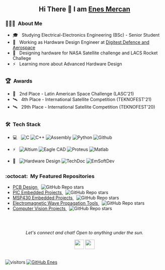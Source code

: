 
<!-- Greeting Section -->

<h2> 
  <p align="center">
      Hi There 👋 I am 
      <a href="https://github.com/enesmrcn">
      Enes Mercan
      </a>
  </p>
</h2>

<!-- ABOUT ME -->

<h3> 👨🏻‍💻 &nbsp;About Me </h3>

- 🎓 &nbsp; Studying Electrical-Electronics Engineering (BSc) - Senior Student
- 💼 &nbsp; Working as Hardware Design Engineer at <a href="https://www.digitest.com.tr/" target="_blank"> Digitest Defence and Aerospace </a>
- 🚀 &nbsp; Designing hardware for NASA Satellite challenge and LACS Rocket Challege
- ⚡ &nbsp; Learning more about Advanced Hardware Design



<h2> 
  <p align="center">
  </p>
</h2>

<!-- AWARDS -->

<h3> 🏆 &nbsp;Awards</h3>

- 🚀 &nbsp; 2nd Place - Latin American Space Challenge (LASC'21)
- 🛰️ &nbsp; 4th Place - International Satellite Competition (TEKNOFEST'21)
- 🛰️ &nbsp; 29th Place - International Satellite Competition (TEKNOFEST'20)



<h2> 
  <p align="center">
  </p>
</h2>

<!-- Tech Stack -->

<h3> 🛠 &nbsp;Tech Stack</h3>

- 💻 &nbsp;
  ![C](https://img.shields.io/badge/-Embedded%20C-000000?style=flat&logo=C)
  ![C++](https://img.shields.io/badge/-C++-000000?style=flat&logo=C%2B%2B&logoColor=00599C)
  ![Assembly](https://img.shields.io/badge/-Assembly-000000?style=flat&logo=assemblyscript)
  ![Python](https://img.shields.io/badge/-Python-000000?style=flat&logo=python&logoColor=3776AB)
  ![Github](http://img.shields.io/badge/-Github-000000?style=flat&logo=Github&logoColor=green)
  
- ⚡ &nbsp;
  ![Altium](https://img.shields.io/badge/-Altium%20Designer-000000?style=flat&logo=altiumdesigner&logoColor=#A5915F) 
  ![Eagle CAD](https://img.shields.io/badge/-Eagle%20CAD-000000?style=flat&logo=autodesk&logoColor=#0696D7) 
  ![Proteus](https://img.shields.io/badge/-Proteus-000000?style=flat&logo=atom&logoColor=#66595C)
  ![Matlab](https://img.shields.io/badge/-Matlab-000000?style=flat&logo=matlab&logoColor=#A5915F)
  
- 🦾 &nbsp;
  ![Hardware Design](https://img.shields.io/badge/-Hardware%20Design-000000?style=flat)
  ![TechDoc](https://img.shields.io/badge/-Technical%20Documentation-000000?style=flat)
  ![EmSoftDev](https://img.shields.io/badge/-Embedded%20Software%20Development-000000?style=flat) 
  
 
 
 
 <h2> 
  <p align="center">
  </p>
</h2>

<!-- MY REPOSITORIES -->

<h3> :octocat: &nbsp;My Featured Repositories</h3> 

- <a href="https://github.com/enesmrcn/PCB-Design"> PCB Design </a> &nbsp; ![GitHub Repo stars](https://img.shields.io/github/stars/enesmrcn/PCB-Design?style=flat)
- <a href="https://github.com/enesmrcn/PIC-MCU-Projects"> PIC Embedded Projects </a> &nbsp; ![GitHub Repo stars](https://img.shields.io/github/stars/enesmrcn/PIC-MCU-Projects?style=flat)
- <a href="https://github.com/enesmrcn/MSP430xxx-Projects"> MSP430 Embedded Projects </a> &nbsp; ![GitHub Repo stars](https://img.shields.io/github/stars/enesmrcn/MSP430xxx-Projects?style=flat)
- <a href="https://github.com/enesmrcn/Wireless-Comm-Tool-Set"> Electromagnetic Wave Propagation Tools </a>  &nbsp; ![GitHub Repo stars](https://img.shields.io/github/stars/enesmrcn/Wireless-Comm-Tool-Set?style=flat)
- <a href="https://github.com/enesmrcn/Computer-Vision-Python"> Computer Vision Projects </a> &nbsp; ![GitHub Repo stars](https://img.shields.io/github/stars/enesmrcn/Computer-Vision-Python?style=flat)
  
 
  
<h2> 
  <p align="center">
  </p>
</h2>



<!-- Contact Section -->
<br/>
<p align="center">
  <i>Let's connect and chat! Open to anything under the sun.</i>

  <p align="center">   
    <a href="https://www.linkedin.com/in/enesmercan/" alt="Linkedin"><img src="https://github.com/nitish-awasthi/nitish-awasthi/blob/master/174857.png" height="30" width="30"></a>
    <a href="mailto:enesmercan1453@gmail.com" alt="Contact me"><img src="https://github.com/nitish-awasthi/nitish-awasthi/blob/master/gmail-512.webp" height="30" width="30"></a>
  </p>
  


<h2> 
  <p align="center">
  </p>
</h2>


  <!-- Visitors badge: -->
![visitors](https://visitor-badge.laobi.icu/badge?page_id=enesmrcn.enesmrcn)  [![GitHub Enes](https://img.shields.io/github/followers/enesmrcn?label=follow&style=social)](https://github.com/enesmrcn)


